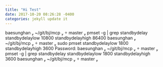 ```yaml
---
title: "Hi Test"
date: 2017-10-20 08:26:28 -0400
categories: jekyll update it
---
```


baesunghan  ~/git/bj/mcp   master  pmset -g | grep standbydelay
 standbydelaylow      10800
 standbydelayhigh     86400
 baesunghan  ~/git/bj/mcp   master  sudo pmset standbydelaylow 1800 standbydelayhigh 3600
Password:
 baesunghan  ~/git/bj/mcp   master  pmset -g | grep standbydelay
 standbydelaylow      1800
 standbydelayhigh     3600
 baesunghan  ~/git/bj/mcp   master 
